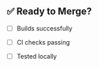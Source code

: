 <!-- GitHub auto-fills description from commits below -->

## ✅ Ready to Merge?
- [ ] Builds successfully
- [ ] CI checks passing
- [ ] Tested locally

